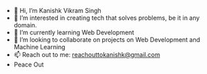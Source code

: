 - 👋 Hi, I’m Kanishk Vikram Singh
- 👀 I’m interested in creating tech that solves problems, be it in any domain.
- 🌱 I’m currently learning Web Development
- 💞️ I’m looking to collaborate on projects on Web Development and Machine Learning
- 📫 Reach out to me: reachouttokanishk@gmail.com
- Peace Out

<!---
abs-madlad/abs-madlad is a ✨ special ✨ repository because its `README.md` (this file) appears on your GitHub profile.
You can click the Preview link to take a look at your changes.
--->
